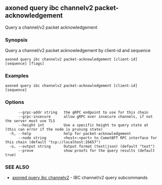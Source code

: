 ## axoned query ibc channelv2 packet-acknowledgement

Query a channel/v2 packet acknowledgement

### Synopsis

Query a channel/v2 packet acknowledgement by client-id and sequence

```
axoned query ibc channelv2 packet-acknowledgement [client-id] [sequence] [flags]
```

### Examples

```
axoned query ibc channelv2 packet-acknowledgement [client-id] [sequence]
```

### Options

```
      --grpc-addr string   the gRPC endpoint to use for this chain
      --grpc-insecure      allow gRPC over insecure channels, if not the server must use TLS
      --height int         Use a specific height to query state at (this can error if the node is pruning state)
  -h, --help               help for packet-acknowledgement
      --node string        <host>:<port> to CometBFT RPC interface for this chain (default "tcp://localhost:26657")
  -o, --output string      Output format (text|json) (default "text")
      --prove              show proofs for the query results (default true)
```

### SEE ALSO

* [axoned query ibc channelv2](axoned_query_ibc_channelv2.md)	 - IBC channel/v2 query subcommands
